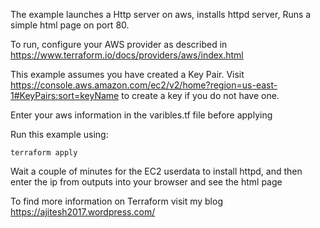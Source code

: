The example launches a Http server on aws, installs httpd server, Runs a simple html page on port 80.

To run, configure your AWS provider as described in https://www.terraform.io/docs/providers/aws/index.html

This example assumes you have created a Key Pair. Visit
https://console.aws.amazon.com/ec2/v2/home?region=us-east-1#KeyPairs:sort=keyName
to create a key if you do not have one. 

Enter your aws information in the varibles.tf file before applying

Run this example using:

    terraform apply

Wait a couple of minutes for the EC2 userdata to install httpd, and then enter the ip from outputs into your browser and see the html page

To find more information on Terraform visit my blog https://ajitesh2017.wordpress.com/
